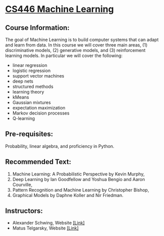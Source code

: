 # [CS446 Machine Learning](https://courses.engr.illinois.edu/cs446/sp2018/_site/index.html)
## Course Information:
The goal of Machine Learning is to build computer systems that can adapt and learn from data. In this course we will cover three main areas, (1) discriminative models, (2) generative models, and (3) reinforcement learning models. In particular we will cover the following: 

- linear regression
- logistic regression
- support vector machines
- deep nets
- structured methods
- learning theory
- kMeans
- Gaussian mixtures
- expectation maximization
- Markov decision processes
- Q-learning

## Pre-requisites: 
Probability, linear algebra, and proficiency in Python. 

## Recommended Text: 
1. Machine Learning: A Probabilistic Perspective by Kevin Murphy, 
2. Deep Learning by Ian Goodfellow and Yoshua Bengio and Aaron Courville, 
3. Pattern Recognition and Machine Learning by Christopher Bishop, 
4. Graphical Models by Daphne Koller and Nir Friedman. 

## Instructors:
- Alexander Schwing, Website [[Link]](http://www.alexander-schwing.de/)
- Matus Telgarsky, Website [[Link]](http://mjt.web.engr.illinois.edu/)
